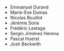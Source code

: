 * Emmanuel Durand
* Marie-Eve Dumas
* Nicolas Bouillot
* Jérémie Soria
* Frédéric Lestage
* Sergio Jiménez Herena
* Pascal Huerst
* Josh Beckwith
